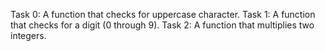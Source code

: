 Task 0: A function that checks for uppercase character.
Task 1: A function that checks for a digit (0 through 9).
Task 2: A function that multiplies two integers.
